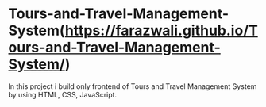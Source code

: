 # Tours-and-Travel-Management-System(https://farazwali.github.io/Tours-and-Travel-Management-System/)
In this project i build only frontend of Tours and Travel Management System by using HTML, CSS, JavaScript.
